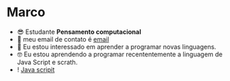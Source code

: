 # Marco
- :sunglasses: Estudante **Pensamento computacional**
- :cowboy_hat_face: meu email de contato é [email](marcos.evola@escola.pr.gov.br)
-  :disguised_face:	Eu estou interessado em aprender a programar novas linguagens.
-  :nerd_face:	Eu estou aprendendo  a programar recententemente a linguagem de Java Script e scrath.
-   ! [Java scripit](https://img.shields.io/badge/JavaScript-323330?style=for-the-badge&logo=javascript&logoColor=F7DF1E)
